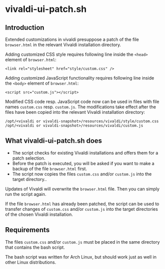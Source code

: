 # vivaldi-ui-patch.sh

## Introduction

Extended customizations in vivaldi presuppose a patch of the file `browser.html` in the relevant Vivaldi installation directory. 

Adding customized CSS style requires following line inside the `<head>` element of `browser.html`:
```
<link rel="stylesheet" href="style/custom.css" />
```
Adding customized JavaScript functionality requires following line inside the `<body>` element of `browser.html`:
```
<script src="custom.js"></script>
```
Modified CSS code resp. JavaScript code now can be used in files with file names `custom.css` resp. `custom.js`. The modifications take effect after the files have been copied into the relevant Vivaldi installation directory:
```
/opt/<vivaldi or vivaldi-snapshot>/resources/vivaldi/style/custom.css
/opt/<vivaldi or vivaldi-snapshot>/resources/vivaldi/custom.js
```

## What vivaldi-ui-patch.sh does

* The script checks for existing Vivaldi installations and offers them for a patch selection.
* Before the patch is executed, you will be asked if you want to make a backup of the file `browser.html` first.
* The script now copies the files `custom.css` and/or `custom.js` into the target directory..

Updates of Vivaldi will overwrite the `browser.html` file. Then you can simply run the script again.

If the file `browser.html` has already been patched, the script can be used to transfer changes of `custom.css` and/or `custom.js` into the target directories of the chosen Vivaldi installation.

## Requirements

The files `custom.css` and/or `custom.js` must be placed in the same directory that contains the bash script.

The bash script was written for Arch Linux, but should work just as well in other Linux distributions.
